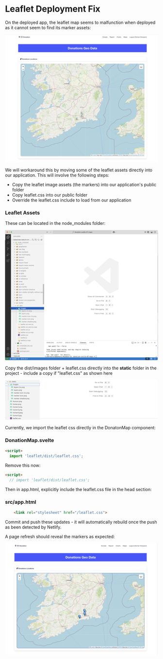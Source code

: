 

# Leaflet Deployment Fix

On the deployed app, the leaflet map seems to malfunction when deployed as it cannot seem to find its marker assets:

![](img/07y.png)

 We will workaround this by moving some of the leaflet assets directly into our application. This will involve the following steps:

- Copy the leaflet image assets (the markers) into our application's public folder
- Copy leaflet.css into our public folder
- Override the leaflet.css include to load from our application

### Leaflet  Assets

These can be located in the node_modules folder:

![](img/08y.png)

Copy the dist/images folder + leaflet.css directly into the **static** folder in the project - include a copy if "leaflet.css" as shown here

![](img/09y.png)

Currently, we import the leaflet css directly in the DonatonMap component:

### DonationMap.svelte

~~~html
<script>
  import 'leaflet/dist/leaflet.css';
~~~

Remove this now:

~~~html
<script>
  // import 'leaflet/dist/leaflet.css';
~~~

Then in app.html, explicitly include the leaflet.css file in the head section:

### src/app.html

~~~html
	<link rel="stylesheet" href="/leaflet.css">
~~~

Commit and push these updates - it will automatically rebuild once the push as been detected by Netlify. 

A page refresh should reveal the markers as expected:

![](img/11y.png)
